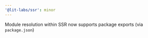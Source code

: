 ```yaml
---
'@lit-labs/ssr': minor
---
```


Module resolution within SSR now supports package exports (via `package.json`)

